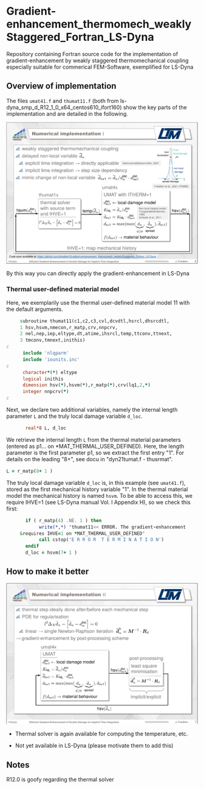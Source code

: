 # Gradient-enhancement_thermomech_weaklyStaggered_Fortran_LS-Dyna
Repository containing Fortran source code for the implementation of gradient-enhancement by weakly staggered thermomechanical coupling especially suitable for commerical FEM-Software, exemplified for LS-Dyna

## Overview of implementation
The files `umat41.f` and `thumat11.f` (both from ls-dyna_smp_d_R12_1_0_x64_centos610_ifort160) show the key parts of the implementation and are detailed in the following.

<img src="https://github.com/jfriedlein/Gradient-enhancement_thermomech_weaklyStaggered_Fortran_LS-Dyna/blob/main/images/Gradient-enhancement%20-%20Numerical%20implementation%20-%20overview.png" width="1000">

By this way you can directly apply the gradient-enhancement in LS-Dyna


### Thermal user-defined material model
Here, we exemplarily use the thermal user-defined material model 11 with the default arguments.
```fortran
     subroutine thumat11(c1,c2,c3,cvl,dcvdtl,hsrcl,dhsrcdtl,
     1 hsv,hsvm,nmecon,r_matp,crv,nnpcrv,
     2 nel,nep,iep,eltype,dt,atime,ihsrcl,temp,ttconv,ttnext,
     3 tmconv,tmnext,inithis)
c
      include 'nlqparm'
      include 'iounits.inc'
c
      character*(*) eltype
      logical inithis
      dimension hsv(*),hsvm(*),r_matp(*),crv(lq1,2,*)
      integer nnpcrv(*)    
c
```
Next, we declare two additional variables, namely the internal length parameter `L` and the truly local damage variable `d_loc`.
```fortran
       real*8 L, d_loc
```
We retrieve the internal length `L` from the thermal material parameters (entered as p1... on *MAT_THERMAL_USER_DEFINED). Here, the length parameter is the first parameter p1, so we extract the first entry "1". For details on the leading "8+", see docu in "dyn21tumat.f - thusrmat".
```fortran
L = r_matp(8+ 1 )
```
The truly local damage variable `d_loc` is, in this example (see `umat41.f`), stored as the first mechanical history variable "1". In the thermal material model the mechanical history is named `hsvm`. To be able to access this, we require IHVE=1 (see LS-Dyna manual Vol. I Appendix H), so we check this first:
```fortran
       if ( r_matp(4) .NE. 1 ) then
            write(*,*) "thumat11<< ERROR. The gradient-enhancement
     &requires IHVE=1 on *MAT_THERMAL_USER_DEFINED"
            call cstop('E R R O R  T E R M I N A T I O N')
       endif
       d_loc = hsvm(7+ 1 )
```

## How to make it better

<img src="https://github.com/jfriedlein/Gradient-enhancement_thermomech_weaklyStaggered_Fortran_LS-Dyna/blob/main/images/Gradient-enhancement%20-%20Numerical%20implementation%20II%20-%20overview.png" width="1000">

+ Thermal solver is again available for computing the temperature, etc.

- Not yet available in LS-Dyna (please motivate them to add this)

## Notes
R12.0 is goofy regarding the thermal solver



